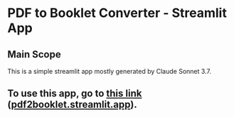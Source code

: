 # PDF to Booklet Converter - Streamlit App

## Main Scope

This is a simple streamlit app mostly generated by Claude Sonnet 3.7. 

## To use this app, go to [this link](https://pdf2booklet.streamlit.app/) ([pdf2booklet.streamlit.app](https://pdf2booklet.streamlit.app/)).
